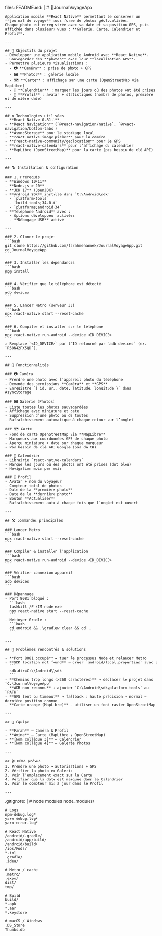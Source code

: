 files:
  README.md: |
    # 📔 JournalVoyageApp

    Application mobile **React Native** permettant de conserver un **journal de voyage** sous forme de photos géolocalisées.  
    Chaque photo est enregistrée avec sa date et sa position GPS, puis affichée dans plusieurs vues : **Galerie, Carte, Calendrier et Profil**.

    ---

    ## 🎯 Objectifs du projet
    - Développer une application mobile Android avec **React Native**.
    - Sauvegarder des **photos** avec leur **localisation GPS**.
    - Permettre plusieurs visualisations :
      - 📷 **Caméra** : prise de photo + GPS
      - 🖼 **Photos** : galerie locale
      - 🗺 **Carte** : affichage sur une carte (OpenStreetMap via MapLibre)
      - 📅 **Calendrier** : marquer les jours où des photos ont été prises
      - 👤 **Profil** : avatar + statistiques (nombre de photos, première et dernière date)

    ---

    ## ⚙️ Technologies utilisées
    - **React Native 0.81.1**
    - **React Navigation** (`@react-navigation/native`, `@react-navigation/bottom-tabs`)
    - **AsyncStorage** pour le stockage local
    - **react-native-image-picker** pour la caméra
    - **@react-native-community/geolocation** pour le GPS
    - **react-native-calendars** pour l’affichage du calendrier
    - **MapLibre (OpenStreetMap)** pour la carte (pas besoin de clé API)

    ---

    ## 🪜 Installation & configuration

    ### 1. Prérequis
    - **Windows 10/11**
    - **Node.js ≥ 20**
    - **JDK 17** (OpenJDK)
    - **Android SDK** installé dans `C:\Android\sdk`
      - `platform-tools`
      - `build-tools;34.0.0`
      - `platforms;android-34`
    - **Téléphone Android** avec :
      - Options développeur activées
      - **Débogage USB** activé

    ---

    ### 2. Cloner le projet
    ```bash
    git clone https://github.com/farahmehannek/JournalVoyageApp.git
    cd JournalVoyageApp
    ```

    ### 3. Installer les dépendances
    ```bash
    npm install
    ```

    ### 4. Vérifier que le téléphone est détecté
    ```bash
    adb devices
    ```

    ### 5. Lancer Metro (serveur JS)
    ```bash
    npx react-native start --reset-cache
    ```

    ### 6. Compiler et installer sur le téléphone
    ```bash
    npx react-native run-android --device <ID_DEVICE>
    ```
    ⚠️ Remplace `<ID_DEVICE>` par l’ID retourné par `adb devices` (ex. `R58N42FX5QD`).

    ---

    ## 📱 Fonctionnalités

    ### 📷 Caméra
    - Prendre une photo avec l’appareil photo du téléphone
    - Demande des permissions **Caméra** et **GPS**
    - Enregistre `{ id, uri, date, latitude, longitude }` dans AsyncStorage

    ### 🖼 Galerie (Photos)
    - Liste toutes les photos sauvegardées
    - Affichage avec miniature et date
    - Suppression d’une photo ou de toutes
    - Rafraîchissement automatique à chaque retour sur l’onglet

    ### 🗺 Carte
    - Fond de carte OpenStreetMap via **MapLibre**
    - Marqueurs aux coordonnées GPS de chaque photo
    - Aperçu miniature + date sur chaque marqueur
    - Pas besoin de clé API Google (pas de CB)

    ### 📅 Calendrier
    - Librairie `react-native-calendars`
    - Marque les jours où des photos ont été prises (dot bleu)
    - Navigation mois par mois

    ### 👤 Profil
    - Avatar + nom du voyageur
    - Compteur total de photos
    - Date de la **première photo**
    - Date de la **dernière photo**
    - Bouton **Actualiser**
    - Rafraîchissement auto à chaque fois que l’onglet est ouvert

    ---

    ## 🛠 Commandes principales

    ### Lancer Metro
    ```bash
    npx react-native start --reset-cache
    ```

    ### Compiler & installer l’application
    ```bash
    npx react-native run-android --device <ID_DEVICE>
    ```

    ### Vérifier connexion appareil
    ```bash
    adb devices
    ```

    ### Dépannage
    - Port 8081 bloqué :
      ```bash
      taskkill /F /IM node.exe
      npx react-native start --reset-cache
      ```
    - Nettoyer Gradle :
      ```bash
      cd android && .\gradlew clean && cd ..
      ```

    ---

    ## 🚧 Problèmes rencontrés & solutions

    - **Port 8081 occupé** → tuer le processus Node et relancer Metro  
    - **SDK location not found** → créer `android/local.properties` avec :  
      ```
      sdk.dir=C:\\Android\\sdk
      ```
    - **Chemins trop longs (>260 caractères)** → déplacer le projet dans `C:\JournalVoyageApp`
    - **ADB non reconnu** → ajouter `C:\Android\sdk\platform-tools` au `PATH`
    - **GPS lent ou timeout** → fallback : haute précision → normal → dernière position connue
    - **Carte orange (MapLibre)** → utiliser un fond raster OpenStreetMap

    ---

    ## 👥 Équipe

    - **Farah** – Caméra & Profil  
    - **Amine** – Carte (MapLibre / OpenStreetMap)  
    - **[Nom collègue 3]** – Calendrier  
    - **[Nom collègue 4]** – Galerie Photos  

    ---

    ## 🎬 Démo prévue
    1. Prendre une photo → autorisations + GPS  
    2. Vérifier la photo en Galerie  
    3. Voir l’emplacement exact sur la Carte  
    4. Vérifier que la date est marquée dans le Calendrier  
    5. Voir le compteur mis à jour dans le Profil  

    ---

  .gitignore: |
    # Node modules
    node_modules/

    # Logs
    npm-debug.log*
    yarn-debug.log*
    yarn-error.log*

    # React Native
    /android/.gradle/
    /android/app/build/
    /android/build/
    /ios/Pods/
    *.iml
    .gradle/
    .idea/

    # Metro / cache
    .metro/
    .expo/
    dist/
    tmp/

    # Build
    build/
    *.apk
    *.aar
    *.keystore

    # macOS / Windows
    .DS_Store
    Thumbs.db
